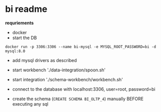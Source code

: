# bi readme

**requriements**

  - docker
  - start the DB
```
docker run -p 3306:3306 --name bi-mysql -e MYSQL_ROOT_PASSWORD=bi -d mysql:8.0 
```

  - add mysql drivers as described
  - start workbench './data-integration/spoon.sh'
  - start integration './schema-workbench/workbench.sh'
  - connect to the database with localhost:3306, user=root, password=bi

  - create the schema (`CREATE SCHEMA BI_OLTP_4`) manually BEFORE executing any sql  